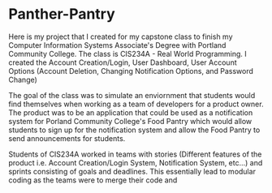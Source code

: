 # Panther-Pantry
Here is my project that I created for my capstone class to finish my Computer Information Systems Associate's Degree with Portland Community College. The class is CIS234A - Real World Programming. I created the Account Creation/Login, User Dashboard, User Account Options (Account Deletion, Changing Notification Options, and Password Change) 

The goal of the class was to simulate an enviornment that students would find themselves when working as a team of developers for a product owner. The product was to be an application that could be used as a notification system for Porland Community College's Food Pantry which would allow students to sign up for the notification system and allow the Food Pantry to send announcements for students. 

Students of CIS234A worked in teams with stories (Different features of the product i.e. Account Creation/Login System, Notification System, etc...) and sprints consisting of goals and deadlines. This essentially lead to modular coding as the teams were to merge their code and  
